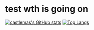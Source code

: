 # test wth is going on

[![castlemas's GitHub stats](https://github-readme-stats.vercel.app/api?username=castlemas)](https://github.com/castlemas/github-readme-stats)
[![Top Langs](https://github-readme-stats.vercel.app/api/top-langs/?username=castlemas&layout=compact)](https://github.com/castlemas/github-readme-stats)
